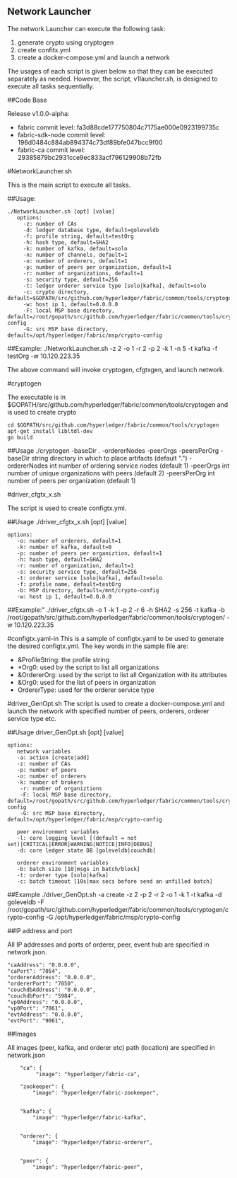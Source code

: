 Network Launcher
-------



The network Launcher can execute the following task:

1. generate crypto using cryptogen
2. create confitx.yml
3. create a docker-compose.yml and launch a network

The usages of each script is given below so that they can be executed separately as needed.  However, the script, v1launcher.sh, is designed to execute all tasks sequentially.

##Code Base

Release v1.0.0-alpha:

- fabric commit level: fa3d88cde177750804c7175ae000e0923199735c
- fabric-sdk-node commit level: 196d0484c884ab894374c73df89bfe047bcc9f00
- fabric-ca commit level: 29385879bc2931cce9ec833acf796129908b72fb


#NetworkLauncher.sh

This is the main script to execute all tasks.


##Usage:

    ./NetworkLauncher.sh [opt] [value]
       options:
         -z: number of CAs
         -d: ledger database type, default=goleveldb
         -f: profile string, default=testOrg
         -h: hash type, default=SHA2
         -k: number of kafka, default=solo
         -n: number of channels, default=1
         -o: number of orderers, default=1
         -p: number of peers per organization, default=1
         -r: number of organizations, default=1
         -s: security type, default=256
         -t: ledger orderer service type [solo|kafka], default=solo
         -c: crypto directory, default=$GOPATH/src/github.com/hyperledger/fabric/common/tools/cryptogen
         -w: host ip 1, default=0.0.0.0
         -F: local MSP base directory, default=/root/gopath/src/github.com/hyperledger/fabric/common/tools/cryptogen/crypto-config
         -G: src MSP base directory, default=/opt/hyperledger/fabric/msp/crypto-config

    
##Example:
    ./NetworkLauncher.sh -z 2 -o 1 -r 2 -p 2 -k 1 -n 5 -t kafka -f testOrg -w 10.120.223.35

The above command will invoke cryptogen, cfgtxgen, and launch network.

#cryptogen

The executable is in $GOPATH/src/github.com/hyperledger/fabric/common/tools/cryptogen and is used to create crypto

    cd $GOPATH/src/github.com/hyperledger/fabric/common/tools/cryptogen
    apt-get install libltdl-dev
    go build

##Usage
    ./cryptogen -baseDir . -ordererNodes <int> -peerOrgs <int> -peersPerOrg <int>
    -baseDir string
        directory in which to place artifacts (default ".")
    -ordererNodes int
        number of ordering service nodes (default 1)
    -peerOrgs int
        number of unique organizations with peers (default 2)
    -peersPerOrg int
        number of peers per organization (default 1)



#driver_cfgtx_x.sh

The script is used to create configtx.yml.

##Usage
    ./driver_cfgtx_x.sh [opt] [value] 

    options:
       -o: number of orderers, default=1
       -k: number of kafka, default=0
       -p: number of peers per organiztion, default=1
       -h: hash type, default=SHA2
       -r: number of organization, default=1
       -s: security service type, default=256
       -t: orderer service [solo|kafka], default=solo
       -f: profile name, default=testOrg
       -b: MSP directory, default=/mnt/crypto-config
       -w: host ip 1, default=0.0.0.0


##Example:"
    ./driver_cfgtx.sh -o 1 -k 1 -p 2 -r 6 -h SHA2 -s 256 -t kafka -b /root/gopath/src/github.com/hyperledger/fabric/common/tools/cryptogen/ -w 10.120.223.35



#configtx.yaml-in
This is a sample of configtx.yaml to be used to generate the desired configtx.yml. The key words in the sample file are:

+ &ProfileString: the profile string
+ *Org0: used by the script to list all organizations
+ &OrdererOrg: used by the script to list all Organization with its attributes
+ &Org0: used for the list of peers in organization
+ OrdererType: used for the orderer service type

#driver_GenOpt.sh
The script is used to create a docker-compose.yml and launch the network with specified number of peers, orderers, orderer service type etc.

##Usage
    driver_GenOpt.sh [opt] [value]

    options:
       network variables
       -a: action [create|add]
       -z: number of CAs
       -p: number of peers
       -o: number of orderers
       -k: number of brokers
        -r: number of organiztions
        -F: local MSP base directory, default=/root/gopath/src/github.com/hyperledger/fabric/common/tools/cryptogen/crypto-config
        -G: src MSP base directory, default=/opt/hyperledger/fabric/msp/crypto-config

       peer environment variables
       -l: core logging level [(default = not set)|CRITICAL|ERROR|WARNING|NOTICE|INFO|DEBUG]
       -d: core ledger state DB [goleveldb|couchdb]

       orderer environment variables
       -b: batch size [10|msgs in batch/block]
       -t: orderer type [solo|kafka]
       -c: batch timeout [10s|max secs before send an unfilled batch]


##Example
    ./driver_GenOpt.sh -a create -z 2 -p 2 -r 2 -o 1 -k 1 -t kafka -d goleveldb -F /root/gopath/src/github.com/hyperledger/fabric/common/tools/cryptogen/crypto-config -G /opt/hyperledger/fabric/msp/crypto-config


##IP address and port

All IP addresses and ports of orderer, peer, event hub are specified in network.json.

    "caAddress": "0.0.0.0",
    "caPort": "7054",
    "ordererAddress": "0.0.0.0",
    "ordererPort": "7050",
    "couchdbAddress": "0.0.0.0",
    "couchdbPort": "5984",
    "vp0Address": "0.0.0.0",
    "vp0Port": "7061",
    "evtAddress": "0.0.0.0",
    "evtPort": "9061",


##Images

All images (peer, kafka, and orderer etc) path (location) are specified in network.json

        "ca": {
             "image": "hyperledger/fabric-ca",

        "zookeeper": {
            "image": "hyperledger/fabric-zookeeper",


        "kafka": {
            "image": "hyperledger/fabric-kafka",


        "orderer": {
            "image": "hyperledger/fabric-orderer",


        "peer": {
            "image": "hyperledger/fabric-peer",


